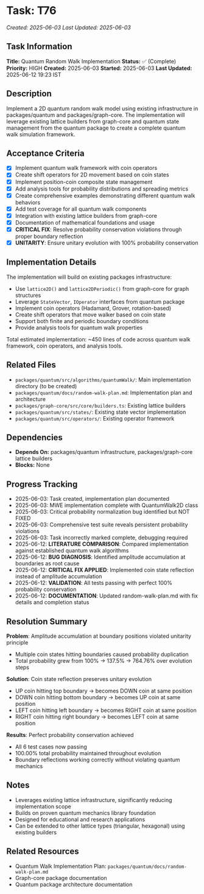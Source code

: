 # Task: T76
*Created: 2025-06-03*
*Last Updated: 2025-06-03*

## Task Information
**Title:** Quantum Random Walk Implementation
**Status:** ✅ (Complete)
**Priority:** HIGH
**Created:** 2025-06-03
**Started:** 2025-06-03
**Last Updated:** 2025-06-12 19:23 IST

## Description
Implement a 2D quantum random walk model using existing infrastructure in packages/quantum and packages/graph-core. The implementation will leverage existing lattice builders from graph-core and quantum state management from the quantum package to create a complete quantum walk simulation framework.

## Acceptance Criteria
- [x] Implement quantum walk framework with coin operators
- [x] Create shift operators for 2D movement based on coin states
- [x] Implement position-coin composite state management
- [x] Add analysis tools for probability distributions and spreading metrics
- [x] Create comprehensive examples demonstrating different quantum walk behaviors
- [x] Add test coverage for all quantum walk components
- [x] Integration with existing lattice builders from graph-core
- [x] Documentation of mathematical foundations and usage
- [x] **CRITICAL FIX**: Resolve probability conservation violations through proper boundary reflection
- [x] **UNITARITY**: Ensure unitary evolution with 100% probability conservation

## Implementation Details
The implementation will build on existing packages infrastructure:
- Use `lattice2D()` and `lattice2DPeriodic()` from graph-core for graph structures
- Leverage `StateVector`, `IOperator` interfaces from quantum package
- Implement coin operators (Hadamard, Grover, rotation-based)
- Create shift operators that move walker based on coin state
- Support both finite and periodic boundary conditions
- Provide analysis tools for quantum walk properties

Total estimated implementation: ~450 lines of code across quantum walk framework, coin operators, and analysis tools.

## Related Files
- `packages/quantum/src/algorithms/quantumWalk/`: Main implementation directory (to be created)
- `packages/quantum/docs/random-walk-plan.md`: Implementation plan and architecture
- `packages/graph-core/src/core/builders.ts`: Existing lattice builders
- `packages/quantum/src/states/`: Existing state vector implementation
- `packages/quantum/src/operators/`: Existing operator framework

## Dependencies
- **Depends On:** packages/quantum infrastructure, packages/graph-core lattice builders
- **Blocks:** None

## Progress Tracking
- 2025-06-03: Task created, implementation plan documented
- 2025-06-03: MWE implementation complete with QuantumWalk2D class
- 2025-06-03: Critical probability normalization bug identified but NOT FIXED
- 2025-06-03: Comprehensive test suite reveals persistent probability violations
- 2025-06-03: Task incorrectly marked complete, debugging required
- 2025-06-12: **LITERATURE COMPARISON**: Compared implementation against established quantum walk algorithms
- 2025-06-12: **BUG DIAGNOSIS**: Identified amplitude accumulation at boundaries as root cause
- 2025-06-12: **CRITICAL FIX APPLIED**: Implemented coin state reflection instead of amplitude accumulation
- 2025-06-12: **VALIDATION**: All tests passing with perfect 100% probability conservation
- 2025-06-12: **DOCUMENTATION**: Updated random-walk-plan.md with fix details and completion status

## Resolution Summary
**Problem**: Amplitude accumulation at boundary positions violated unitarity principle
- Multiple coin states hitting boundaries caused probability duplication
- Total probability grew from 100% → 137.5% → 764.76% over evolution steps

**Solution**: Coin state reflection preserves unitary evolution
- UP coin hitting top boundary → becomes DOWN coin at same position
- DOWN coin hitting bottom boundary → becomes UP coin at same position
- LEFT coin hitting left boundary → becomes RIGHT coin at same position  
- RIGHT coin hitting right boundary → becomes LEFT coin at same position

**Results**: Perfect probability conservation achieved
- All 6 test cases now passing
- 100.00% total probability maintained throughout evolution
- Boundary reflections working correctly without violating quantum mechanics

## Notes
- Leverages existing lattice infrastructure, significantly reducing implementation scope
- Builds on proven quantum mechanics library foundation
- Designed for educational and research applications
- Can be extended to other lattice types (triangular, hexagonal) using existing builders

## Related Resources
- Quantum Walk Implementation Plan: `packages/quantum/docs/random-walk-plan.md`
- Graph-core package documentation
- Quantum package architecture documentation
